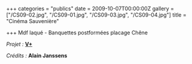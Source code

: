+++
categories = "publics"
date = 2009-10-07T00:00:00Z
gallery = ["/CS09-02.jpg", "/CS09-01.jpg", "/CS09-03.jpg", "/CS09-04.jpg"]
title = "Cinéma Sauvenière"

+++
Mdf laqué - Banquettes postformées placage Chêne

_Projet :_ [**V+**](http://www.vplus.org/)

_Crédits :_ **Alain Janssens**